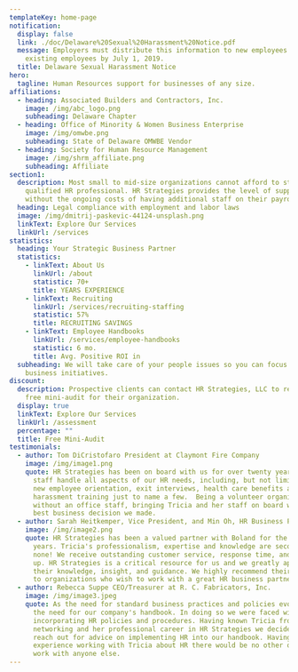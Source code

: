 ```yaml
---
templateKey: home-page
notification:
  display: false
  link: ./doc/Delaware%20Sexual%20Harassment%20Notice.pdf
  message: Employers must distribute this information to new employees and
    existing employees by July 1, 2019.
  title: Delaware Sexual Harassment Notice
hero:
  tagline: Human Resources support for businesses of any size.
affiliations:
  - heading: Associated Builders and Contractors, Inc.
    image: /img/abc_logo.png
    subheading: Delaware Chapter
  - heading: Office of Minority & Women Business Enterprise
    image: /img/omwbe.png
    subheading: State of Delaware OMWBE Vendor
  - heading: Society for Human Resource Management
    image: /img/shrm_affiliate.png
    subheading: Affiliate
section1:
  description: Most small to mid-size organizations cannot afford to staff a
    qualified HR professional. HR Strategies provides the level of support
    without the ongoing costs of having additional staff on their payroll.
  heading: Legal compliance with employment and labor laws
  image: /img/dmitrij-paskevic-44124-unsplash.png
  linkText: Explore Our Services
  linkUrl: /services
statistics:
  heading: Your Strategic Business Partner
  statistics:
    - linkText: About Us
      linkUrl: /about
      statistic: 70+
      title: YEARS EXPERIENCE
    - linkText: Recruiting
      linkUrl: /services/recruiting-staffing
      statistic: 57%
      title: RECRUITING SAVINGS
    - linkText: Employee Handbooks
      linkUrl: /services/employee-handbooks
      statistic: 6 mo.
      title: Avg. Positive ROI in
  subheading: We will take care of your people issues so you can focus on your
    business initiatives.
discount:
  description: Prospective clients can contact HR Strategies, LLC to receive a
    free mini-audit for their organization.
  display: true
  linkText: Explore Our Services
  linkUrl: /assessment
  percentage: ""
  title: Free Mini-Audit
testimonials:
  - author: Tom DiCristofaro President at Claymont Fire Company
    image: /img/image1.png
    quote: HR Strategies has been on board with us for over twenty years. Tricia and
      staff handle all aspects of our HR needs, including, but not limited to,
      new employee orientation, exit interviews, health care benefits and
      harassment training just to name a few.  Being a volunteer organization
      without an office staff, bringing Tricia and her staff on board was the
      best business decision we made.
  - author: Sarah Heitkemper, Vice President, and Min Oh, HR Business Partner at Boland
    image: /img/image2.png
    quote: HR Strategies has been a valued partner with Boland for the past five
      years. Tricia's professionalism, expertise and knowledge are second to
      none! We receive outstanding customer service, response time, and follow
      up. HR Strategies is a critical resource for us and we greatly appreciate
      their knowledge, insight, and guidance. We highly recommend their services
      to organizations who wish to work with a great HR business partner!
  - author: Rebecca Suppe CEO/Treasurer at R. C. Fabricators, Inc.
    image: /img/image3.jpeg
    quote: As the need for standard business practices and policies evolve, so did
      the need for our company's handbook. In doing so we were faced with
      incorporating HR policies and procedures. Having known Tricia from
      networking and her professional career in HR Strategies we decided to
      reach out for advice on implementing HR into our handbook. Having
      experience working with Tricia about HR there would be no other option to
      work with anyone else.
---
```


